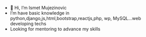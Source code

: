 - 👋 Hi, I’m Ismet Mujezinovic<br>
- I’m have basic knowledge in python,django,js,html,bootstrap,reactjs,php, wp, MySQL...web developing techs
- Looking for mentoring to advance my skills

<!---
BorG1985/BorG1985 is a ✨ special ✨ repository because its `README.md` (this file) appears on your GitHub profile.
You can click the Preview link to take a look at your changes.
--->
